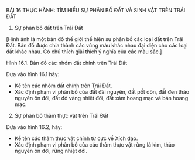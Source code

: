 BÀI 16 THỰC HÀNH: TÌM HIỂU SỰ PHÂN BỐ ĐẤT VÀ SINH VẬT TRÊN TRÁI ĐẤT

1. Sự phân bố đất trên Trái Đất

[Hình ảnh là một bản đồ thế giới thể hiện sự phân bố các loại đất trên Trái Đất. Bản đồ được chia thành các vùng màu khác nhau đại diện cho các loại đất khác nhau. Có chú thích giải thích ý nghĩa của các màu sắc.]

Hình 16.1. Bản đồ các nhóm đất chính trên Trái Đất

Dựa vào hình 16.1 hãy:
- Kể tên các nhóm đất chính trên Trái Đất.
- Xác định phạm vi phân bố của đất đài nguyên, đất pốt dôn, đất đen thảo nguyên ôn đới, đất đỏ vàng nhiệt đới, đất xám hoang mạc và bán hoang mạc.

2. Sự phân bố thảm thực vật trên Trái Đất

Dựa vào hình 16.2, hãy:
- Kể tên các thảm thực vật chính từ cực về Xích đạo.
- Xác định phạm vi phân bố của các thảm thực vật rừng lá kim, thảo nguyên ôn đới, rừng nhiệt đới.